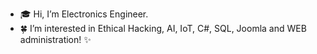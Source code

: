 - 🎓 Hi, I’m Electronics Engineer.
- 🍀 I’m interested in Ethical Hacking, AI, IoT, C#, SQL, Joomla and WEB administration! ✨

<!---
Engineer194/Engineer194 is a ✨ special ✨ repository because its `README.md` (this file) appears on your GitHub profile.
You can click the Preview link to take a look at your changes.
--->
